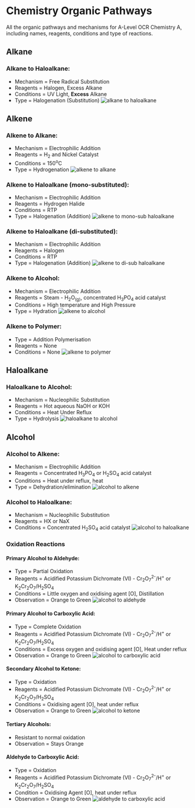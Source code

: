 # Chemistry Organic Pathways
All the organic pathways and mechanisms for A-Level OCR Chemistry A, including names, reagents, conditions and type of reactions.

## Alkane
### Alkane to Haloalkane:
  - Mechanism = Free Radical Substitution
  - Reagents = Halogen, Excess Alkane
  - Conditions = UV Light, **Excess** Alkane
  - Type = Halogenation (Substitution)
 ![alkane to haloalkane](https://user-images.githubusercontent.com/59362676/93669703-d9d26b00-fa8d-11ea-8870-86e8b0087468.jpg)
 
## Alkene 
### Alkene to Alkane:
  - Mechanism = Electrophilic Addition
  - Reagents = H<sub>2</sub> and Nickel Catalyst
  - Conditions = 150<sup>o</sup>C
  - Type = Hydrogenation
  ![alkene to alkane](https://user-images.githubusercontent.com/59362676/93669727-169e6200-fa8e-11ea-946c-2946c99efecb.jpg)
  
### Alkene to Haloalkane (mono-substituted):
  - Mechanism = Electrophilic Addition
  - Reagents = Hydrogen Halide
  - Conditions = RTP
  - Type =  Halogenation (Addition)
  ![alkene to mono-sub haloalkane](https://user-images.githubusercontent.com/59362676/93669741-2cac2280-fa8e-11ea-987b-ffcf2a9ebf51.jpg)
  
### Alkene to Haloalkane (di-substituted):
  - Mechanism = Electrophilic Addition
  - Reagents = Halogen
  - Conditions = RTP
  - Type = Halogenation (Addition)
  ![alkene to di-sub haloalkane](https://user-images.githubusercontent.com/59362676/93669749-39c91180-fa8e-11ea-9f83-28685ea3e789.jpg)
  
### Alkene to Alcohol:
  - Mechanism = Electrophilic Addition
  - Reagents = Steam - H<sub>2</sub>O<sub>(g)</sub>, concentrated H<sub>3</sub>PO<sub>4</sub> acid catalyst
  - Conditions = High temperature and High Pressure
  - Type = Hydration
  ![alkene to alcohol](https://user-images.githubusercontent.com/59362676/93669788-65e49280-fa8e-11ea-9c4b-1c7c35176270.jpg)
  
### Alkene to Polymer:
  - Type = Addition Polymerisation
  - Reagents = None
  - Conditions = None
  ![alkene to polymer](https://user-images.githubusercontent.com/59362676/93669775-5ebd8480-fa8e-11ea-80fc-62a7097134af.jpg)
  
## Haloalkane
### Haloalkane to Alcohol:
  - Mechanism = Nucleophilic Substitution
  - Reagents = Hot aqueous NaOH or KOH
  - Conditions = Heat Under Reflux
  - Type = Hydrolysis
  ![haloalkane to alcohol](https://user-images.githubusercontent.com/59362676/93669779-63823880-fa8e-11ea-9fe4-58eabe86ba82.jpg)
  
## Alcohol
### Alcohol to Alkene:
  - Mechanism = Electrophilic Addition
  - Reagents = Concentrated H<sub>3</sub>PO<sub>4</sub> or H<sub>2</sub>SO<sub>4</sub> acid catalyst
  - Conditions = Heat under reflux, heat
  - Type = Dehydration/elimination
  ![alcohol to alkene](https://user-images.githubusercontent.com/59362676/93669781-641acf00-fa8e-11ea-8431-e9aa262538da.jpg)

### Alcohol to Haloalkane:
  - Mechanism = Nucleophilic Substitution
  - Reagents = HX or NaX
  - Conditions = Concentrated H<sub>2</sub>SO<sub>4</sub> acid catalyst
  ![alcohol to haloalkane](https://user-images.githubusercontent.com/59362676/93669783-64b36580-fa8e-11ea-82c9-f27f80623555.jpg)
  
### Oxidation Reactions
#### Primary Alcohol to Aldehyde:
  - Type = Partial Oxidation
  - Reagents =  Acidified Potassium Dichromate (VI) - Cr<sub>2</sub>O<sub>7</sub><sup>2-</sup>/H<sup>+</sup> or K<sub>2</sub>Cr<sub>2</sub>O<sub>7</sub>/H<sub>2</sub>SO<sub>4</sub>
  - Conditions = Little oxygen and oxidising agent [O], Distillation
  - Observation = Orange to Green
  ![alcohol to aldehyde](https://user-images.githubusercontent.com/59362676/93669780-641acf00-fa8e-11ea-966e-95a614d2df8a.jpg)
  
#### Primary Alcohol to Carboxylic Acid:
  - Type = Complete Oxidation
  - Reagents =  Acidified Potassium Dichromate (VI) - Cr<sub>2</sub>O<sub>7</sub><sup>2-</sup>/H<sup>+</sup> or K<sub>2</sub>Cr<sub>2</sub>O<sub>7</sub>/H<sub>2</sub>SO<sub>4</sub>
  - Conditions = Excess oxygen and oxidising agent [O], Heat under reflux
  - Observation = Orange to Green
  ![alcohol to carboxylic acid](https://user-images.githubusercontent.com/59362676/93669782-64b36580-fa8e-11ea-9084-d495cd0a9915.jpg)
  
#### Secondary Alcohol to Ketone:
  - Type = Oxidation
  - Reagents =  Acidified Potassium Dichromate (VI) - Cr<sub>2</sub>O<sub>7</sub><sup>2-</sup>/H<sup>+</sup> or K<sub>2</sub>Cr<sub>2</sub>O<sub>7</sub>/H<sub>2</sub>SO<sub>4</sub>
  - Conditions = Oxidising agent [O], heat under reflux
  - Observation = Orange to Green
  ![alcohol to ketone](https://user-images.githubusercontent.com/59362676/93669785-654bfc00-fa8e-11ea-964b-7a8ee9a941cc.jpg)
  
#### Tertiary Alcohols:
  - Resistant to normal oxidation
  - Observation = Stays Orange
  
#### Aldehyde to Carboxylic Acid:
  - Type = Oxidation
  - Reagents =  Acidified Potassium Dichromate (VI) - Cr<sub>2</sub>O<sub>7</sub><sup>2-</sup>/H<sup>+</sup> or K<sub>2</sub>Cr<sub>2</sub>O<sub>7</sub>/H<sub>2</sub>SO<sub>4</sub>
  - Condition = Oxidising Agent [O], heat under reflux
  - Observation = Orange to Green
  ![aldehyde to carboxylic acid](https://user-images.githubusercontent.com/59362676/93669786-654bfc00-fa8e-11ea-856b-46269ccc07c6.jpg)
